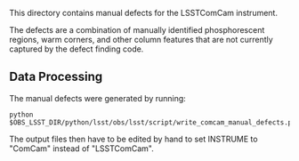 This directory contains manual defects for the LSSTComCam instrument.

The defects are a combination of manually identified phosphorescent regions, warm corners, and other column features that are not currently captured by the defect finding code.

Data Processing
---------------

The manual defects were generated by running:
```
python $OBS_LSST_DIR/python/lsst/obs/lsst/script/write_comcam_manual_defects.py
```

The output files then have to be edited by hand to set INSTRUME to "ComCam" instead of "LSSTComCam".
